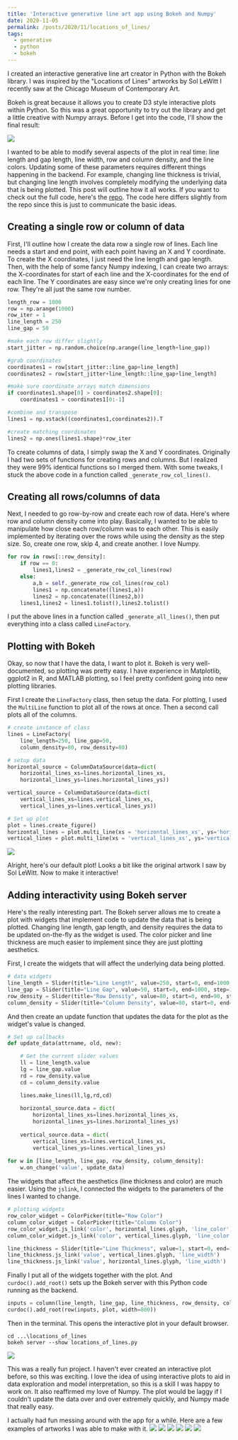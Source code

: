 ```yaml
---
title: 'Interactive generative line art app using Bokeh and Numpy'
date: 2020-11-05
permalink: /posts/2020/11/locations_of_lines/
tags:
  - generative
  - python
  - bokeh
---
```


I created an interactive generative line art creator in Python with the Bokeh library. I was inspired by the "Locations of Lines" artworks by Sol LeWitt I recently saw at the Chicago Museum of Contemporary Art. 

Bokeh is great because it allows you to create D3 style interactive plots within Python. So this was a great opportunity to try out the library and get a little creative with Numpy arrays. Before I get into the code, I'll show the final result:

![](https://williamthyer.github.io/images/locations_of_lines/locations_of_lines.gif)

I wanted to be able to modify several aspects of the plot in real time: line length and gap length, line width, row and column density, and the line colors. Updating some of these parameters requires different things happening in the backend. For example, changing line thickness is trivial, but changing line length involves completely modifying the underlying data that is being plotted. This post will outline how it all works. If you want to check out the full code, here's the [repo](https://github.com/WilliamThyer/locations_of_lines). The code here differs slightly from the repo since this is just to communicate the basic ideas.

## Creating a single row or column of data
First, I'll outline how I create the data row a single row of lines. Each line needs a start and end point, with each point having an X and Y coordinate. To create the X coordinates, I just need the line length and gap length. Then, with the help of some fancy Numpy indexing, I can create two arrays: the X-coordinates for start of each line and the X-coordinates for the end of each line. The Y coordinates are easy since we're only creating lines for one row. They're all just the same row number.

```python
length_row = 1000
row = np.arange(1000)
row_iter = 1 
line_length = 250
line_gap = 50

#make each row differ slightly
start_jitter = np.random.choice(np.arange(line_length+line_gap)) 

#grab coordinates
coordinates1 = row[start_jitter::line_gap+line_length] 
coordinates2 = row[start_jitter+line_length::line_gap+line_length] 

#make sure coordinate arrays match dimensions
if coordinates1.shape[0] > coordinates2.shape[0]: 
    coordinates1 = coordinates1[0:-1]

#combine and transpose
lines1 = np.vstack((coordinates1,coordinates2)).T 

#create matching coordinates
lines2 = np.ones(lines1.shape)*row_iter
```

To create columns of data, I simply swap the X and Y coordinates. Originally I had two sets of functions for creating rows and columns. But I realized they were 99% identical functions so I merged them. With some tweaks, I stuck the above code in a function called `_generate_row_col_lines()`.

## Creating all rows/columns of data
Next, I needed to go row-by-row and create each row of data. Here's where row and column density come into play. Basically, I wanted to be able to manipulate how close each row/column was to each other. This is easily implemented by iterating over the rows while using the density as the step size. So, create one row, skip 4, and create another. I love Numpy. 

```python
for row in rows[::row_density]:
    if row == 0:
        lines1,lines2 = _generate_row_col_lines(row)
    else:
        a,b = self._generate_row_col_lines(row_col)
        lines1 = np.concatenate((lines1,a))
        lines2 = np.concatenate((lines2,b))
    lines1,lines2 = lines1.tolist(),lines2.tolist()
```

I put the above lines in a function called `_generate_all_lines()`, then put everything into a class called `LineFactory`.

## Plotting with Bokeh
Okay, so now that I have the data, I want to plot it. Bokeh is very well-documented, so plotting was pretty easy. I have experience in Matplotlib, ggplot2 in R, and MATLAB plotting, so I feel pretty confident going into new plotting libraries.

First I create the `LineFactory` class, then setup the data. For plotting, I used the `MultiLine` function to plot all of the rows at once. Then a second call plots all of the columns. 

```python
# create instance of class
lines = LineFactory(
    line_length=250, line_gap=50,
    column_density=80, row_density=80)

# setup data
horizontal_source = ColumnDataSource(data=dict(
    horizontal_lines_xs=lines.horizontal_lines_xs,
    horizontal_lines_ys=lines.horizontal_lines_ys))

vertical_source = ColumnDataSource(data=dict(
    vertical_lines_xs=lines.vertical_lines_xs,
    vertical_lines_ys=lines.vertical_lines_ys))

# Set up plot
plot = lines.create_figure()
horizontal_lines = plot.multi_line(xs = 'horizontal_lines_xs', ys='horizontal_lines_ys',source=horizontal_source,line_width=1,color='black')
vertical_lines = plot.multi_line(xs = 'vertical_lines_xs', ys='vertical_lines_ys',source=vertical_source,line_width=1,color='black')

```
![](https://williamthyer.github.io/images/locations_of_lines/01.png)

Alright, here's our default plot! Looks a bit like the original artwork I saw by Sol LeWitt. Now to make it interactive!

## Adding interactivity using Bokeh server
Here's the really interesting part. The Bokeh server allows me to create a plot with widgets that implement code to update the data that is being plotted. Changing line length, gap length, and density requires the data to be updated on-the-fly as the widget is used. The color picker and line thickness are much easier to implement since they are just plotting aesthetics.

First, I create the widgets that will affect the underlying data being plotted.

```python
# data widgets
line_length = Slider(title="Line Length", value=250, start=0, end=1000, step=10)
line_gap = Slider(title="Line Gap", value=50, start=0, end=1000, step=10)
row_density = Slider(title="Row Density", value=80, start=0, end=90, step=10)
column_density = Slider(title="Column Density", value=80, start=0, end=90, step=10)
```

And then create an update function that updates the data for the plot as the widget's value is changed. 

```python
# Set up callbacks
def update_data(attrname, old, new):

    # Get the current slider values
    ll = line_length.value
    lg = line_gap.value
    rd = row_density.value
    cd = column_density.value

    lines.make_lines(ll,lg,rd,cd)
    
    horizontal_source.data = dict(
        horizontal_lines_xs=lines.horizontal_lines_xs,
        horizontal_lines_ys=lines.horizontal_lines_ys)
        
    vertical_source.data = dict(
        vertical_lines_xs=lines.vertical_lines_xs,
        vertical_lines_ys=lines.vertical_lines_ys)
    
for w in [line_length, line_gap, row_density, column_density]:
    w.on_change('value', update_data)
 ```

The widgets that affect the aesthetics (line thickness and color) are much easier. Using the `jslink`, I connected the widgets to the parameters of the lines I wanted to change.

```python
# plotting widgets
row_color_widget = ColorPicker(title="Row Color")
column_color_widget = ColorPicker(title="Column Color")
row_color_widget.js_link('color', horizontal_lines.glyph, 'line_color')
column_color_widget.js_link('color', vertical_lines.glyph, 'line_color')

line_thickness = Slider(title="Line Thickness", value=1, start=0, end=10, step=1)
line_thickness.js_link('value', vertical_lines.glyph, 'line_width')
line_thickness.js_link('value', horizontal_lines.glyph, 'line_width')
```

Finally I put all of the widgets together with the plot. And `curdoc().add_root()` sets up the Bokeh server with this Python code running as the backend.

```python
inputs = column(line_length, line_gap, line_thickness, row_density, column_density, row_color_widget, column_color_widget)
curdoc().add_root(row(inputs, plot, width=800))
```

Then in the terminal. This opens the interactive plot in your default browser.

```terminal
cd ...\locations_of_lines
bokeh server --show locations_of_lines.py
```
![](https://williamthyer.github.io/images/locations_of_lines/locations_of_lines.gif)

This was a really fun project. I haven't ever created an interactive plot before, so this was exciting. I love the idea of using interactive plots to aid in data exploration and model interpretation, so this is a skill I was happy to work on. It also reaffirmed my love of Numpy. The plot would be laggy if I couldn't update the data over and over extremely quickly, and Numpy made that really easy.

I actually had fun messing around with the app for a while. Here are a few examples of artworks I was able to make with it.
![](https://williamthyer.github.io/images/locations_of_lines/05.png)
![](https://williamthyer.github.io/images/locations_of_lines/06.png)
![](https://williamthyer.github.io/images/locations_of_lines/07.png)
![](https://williamthyer.github.io/images/locations_of_lines/04.png)
![](https://williamthyer.github.io/images/locations_of_lines/02.png)
![](https://williamthyer.github.io/images/locations_of_lines/03.png)

